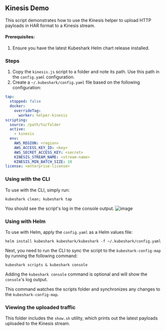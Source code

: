 ## Kinesis Demo

This script demonstrates how to use the Kinesis helper to upload HTTP payloads in HAR format to a Kinesis stream.

#### Prerequisites:

1. Ensure you have the latest Kubeshark Helm chart release installed.

### Steps

1. Copy the `kinesis.js` script to a folder and note its path. Use this path in the `config.yaml` configuration.
2. Create a `~/.kubeshark/config.yaml` file based on the following configuration:

```yaml
tap:
  stopped: false
  docker:
    overrideTag:
      worker: helper-kinesis
scripting:
  source: /path/to/folder
  active: 
    - kinesis 
  env:
    AWS_REGION: <region>
    AWS_ACCESS_KEY_ID: <key>
    AWS_SECRET_ACCESS_KEY: <secret>
    KINESIS_STREAM_NAME: <stream-name>
    KINESIS_MIN_BATCH_SIZE: 10
license: <enterprise-license>
```

### Using with the CLI

To use with the CLI, simply run:
```shell
kubeshark clean; kubeshark tap
```
You should see the script's log in the console output.
![image](https://github.com/user-attachments/assets/729bd45a-d504-4ed4-9b12-656519448f8b)


### Using with Helm

To use with Helm, apply the `config.yaml` as a Helm values file:

```shell
helm install kubeshark kubeshark/kubeshark -f ~/.kubeshark/config.yaml
```

Next, you need to run the CLI to sync the script to the `kubeshark-config-map` by running the following command:

```shell
kubeshark scripts & kubeshark console
```
Adding the `kubeshark console` command is optional and will show the `console`'s log output.

This command watches the scripts folder and synchronizes any changes to the `kubeshark-config-map`.

### Viewing the uploaded traffic

This folder includes the `show.sh` utility, which prints out the latest payloads uploaded to the Kinesis stream.
